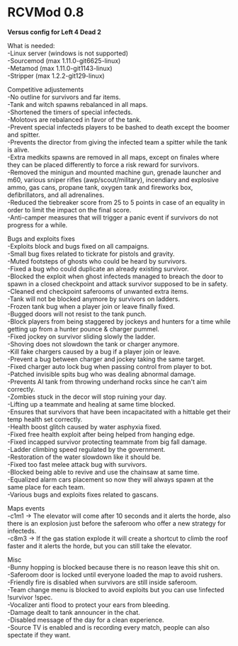# RCVMod 0.8
**Versus config for Left 4 Dead 2** 

What is needed:  
-Linux server (windows is not supported)  
-Sourcemod (max 1.11.0-git6625-linux)  
-Metamod (max 1.11.0-git1143-linux)  
-Stripper (max 1.2.2-git129-linux)

Competitive adjustements  
-No outline for survivors and far items.  
-Tank and witch spawns rebalanced in all maps.  
-Shortened the timers of special infecteds.  
-Molotovs are rebalanced in favor of the tank.  
-Prevent special infecteds players to be bashed to death except the boomer and spitter.  
-Prevents the director from giving the infected team a spitter while the tank is alive.  
-Extra medkits spawns are removed in all maps, except on finales where they can be placed differently to force a risk reward for survivors.  
-Removed the minigun and mounted machine gun, grenade launcher and m60, various sniper rifles (awp/scout/military), incendiary and explosive ammo, gas cans, propane tank, oxygen tank and fireworks box, defibrillators, and all adrenalines.  
-Reduced the tiebreaker score from 25 to 5 points in case of an equality in order to limit the impact on the final score.  
-Anti-camper measures that will trigger a panic event if survivors do not progress for a while.  
 
Bugs and exploits fixes  
-Exploits block and bugs fixed on all campaigns.  
-Small bug fixes related to tickrate for pistols and gravity.  
-Muted footsteps of ghosts who could be heard by survivors.  
-Fixed a bug who could duplicate an already existing survivor.  
-Blocked the exploit when ghost infecteds managed to breach the door to spawn in a closed checkpoint and attack survivor supposed to be in safety.  
-Cleaned end checkpoint saferooms of unwanted extra items.  
-Tank will not be blocked anymore by survivors on ladders.  
-Frozen tank bug when a player join or leave finally fixed.  
-Bugged doors will not resist to the tank punch.  
-Block players from being staggered by jockeys and hunters for a time while getting up from a hunter pounce & charger pummel.  
-Fixed jockey on survivor sliding slowly the ladder.  
-Shoving does not slowdown the tank or charger anymore.  
-Kill fake chargers caused by a bug if a player join or leave.  
-Prevent a bug between charger and jockey taking the same target.  
-Fixed charger auto lock bug when passing control from player to bot.  
-Patched invisible spits bug who was dealing abnormal damage.  
-Prevents AI tank from throwing underhand rocks since he can't aim correctly.  
-Zombies stuck in the decor will stop ruining your day.  
-Lifting up a teammate and healing at same time blocked.  
-Ensures that survivors that have been incapacitated with a hittable get their temp health set correctly.  
-Health boost glitch caused by water asphyxia fixed.  
-Fixed free health exploit after being helped from hanging edge.  
-Fixed incapped survivor protecting teammate from big fall damage.  
-Ladder climbing speed regulated by the government.  
-Restoration of the water slowdown like it should be.  
-Fixed too fast melee attack bug with survivors.  
-Blocked being able to revive and use the chainsaw at same time.  
-Equalized alarm cars placement so now they will always spawn at the same place for each team.  
-Various bugs and exploits fixes related to gascans.  
 
Maps events  
-c1m1 -> The elevator will come after 10 seconds and it alerts the horde, also there is an explosion just before the saferoom who offer a new strategy for infecteds.  
-c8m3 -> If the gas station explode it will create a shortcut to climb the roof faster and it alerts the horde, but you can still take the elevator.  
 
Misc  
-Bunny hopping is blocked because there is no reason leave this shit on.  
-Saferoom door is locked until everyone loaded the map to avoid rushers.  
-Friendly fire is disabled when survivors are still inside saferoom.  
-Team change menu is blocked to avoid exploits but you can use !infected !survivor !spec.  
-Vocalizer anti flood to protect your ears from bleeding.  
-Damage dealt to tank announcer in the chat.  
-Disabled message of the day for a clean experience.  
-Source TV is enabled and is recording every match, people can also spectate if they want.  
